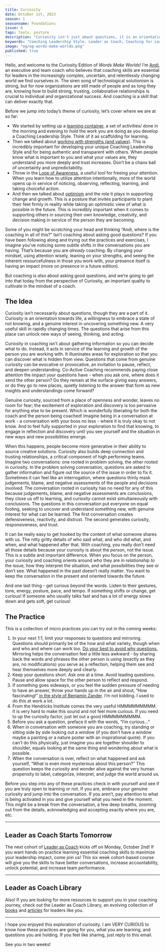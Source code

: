 ```yaml
---
title: Curiosity
date: October 1st, 2023
season: 1
seasonname: Foundations
issue: 6
tags: tools, posture
description: "Curiosity isn't just about questions, it is an orientation towards life."
keywords: "Coaching Leadership Style, Leader as Coach, Coaching for Leaders, Manager as Coach"
image: "og/og-words-make-worlds.png"
published: true
---
```


Hello, and welcome to the Curiosity Edition of _Words Make Worlds_! I’m [Andi](https://methodandmatter.com/about), an executive and team coach who believes that coaching skills are essential for leaders in the increasingly complex, uncertain, and relentlessly changing world we find ourselves in. The siren song of technological solutionism is strong, but for now organizations are still made of people and as long they are, knowing how to build strong, trusting, collaborative relationships is crucial to individual and organizational success. And coaching is a skill that can deliver exactly that.

Before we jump into today’s theme of curiosity, let’s cover where we are at so far:

- We started by setting up a [learning container](https://methodandmatter.com/words-make-worlds/002/), a set of activities/ done in the morning and evening to _hold_ the work you are doing as you develop a Coaching Leadership Style. Think of it as scaffolding for learning.
- Then we talked about [working with strengths (and values)](https://methodandmatter.com/words-make-worlds/003/). This is incredibly important for developing your unique Coaching Leadership Style and for being authentic and transparent with others. When people know what is important to you and what your values are, they understand you more deeply and trust increases. Don’t be a chaos ball of uncertainty and unpredictability.
-  Throw in the [Loop of Awareness](https://methodandmatter.com/words-make-worlds/004/), a useful tool for freeing your attention. When you learn how to utilize attention intentionally, more of the world opens up in service of noticing, observing, reflecting, learning, and taking choiceful action.
- And then we talked about [optimism](https://methodandmatter.com/words-make-worlds/005/) and the role it plays in supporting change and growth. This is a posture that invites participants to plant their feet firmly in reality while taking an optimistic view of what is possible in the future. This is incredibly important when it comes to supporting others in sourcing their own knowledge, creativity, and decision making in service of the person they are becoming.

Some of you might be scratching your head and thinking “Andi, where is the coaching in all of this?” Isn’t coaching about asking good questions? If you have been following along and trying out the practices and exercises, I imagine you’ve noticing some subtle shifts in the conversations you are having. That’s because you are _already_ coaching. By changing your mindset, using attention wisely, leaning on your strengths, and seeing the inherent resourcefulness in those you work with, your presence itself is having an impact (more on presence in a future edition).

But coaching is _also_ about asking good questions, and we’re going to get into that today from the perspective of Curiosity, an important quality to cultivate in the mindset of a coach.

## The Idea
Curiosity isn’t necessarily about questions, though they are a part of it. Curiosity is an orientation towards life, a willingness to embrace a state of not knowing, and a genuine interest in uncovering something new. A very useful skill in rapidly changing times. The questions that arise from this place can unlock new ways of seeing, thinking, and acting.

Curiosity in coaching isn’t about gathering information so you can decide what to do. Instead, it acts in service of the learning and growth of the person you are working with. It illuminates areas for exploration so that you can discover what is hidden from view. Questions that come from genuine curiosity can be evocative or provocative, an invitation to pause, reflect, and deepen understanding. Co-Active Coaching recommends paying close attention the impact your questions have - when you ask one, where does it send the other person? Do they remain at the surface giving easy answers, or do they go to new places, quietly listening to the answer that form as new insights and understandings come forward?

Genuine curiosity, sourced from a place of openness and wonder, leaves no room for fear; the excitement of exploration and discovery is too pervasive for anything else to be present. Which is wonderfully liberating for both the coach and the person being coached! Imagine being in a conversation at work - a conversation with your boss no less - where it is truly okay to not know. And to feel fully supported in your exploration to find that knowing, to engage in reflection and discovery until you see yourself and the situation in new ways and new possibilities emerge.

When this happens, people become more generative in their ability to source creative solutions. Curiosity also builds deep connection and trusting relationships, a critical component of high performing teams. Imagine two conversations: one rooted in problem solving, the other rooted in curiosity. In the problem solving conversation, questions are asked to gather information and figure out the source of the issue in order to fix it. Sometimes it can feel like an interrogation, where questions thinly mask judgements, blame, and negative assessments of the people and decisions involved. The conversation rooted in curiosity has no need for any of this because judgements, blame, and negative assessments are _conclusions_, they close us off to learning, and curiosity cannot exist simultaneously with conclusions. The questions in this conversation put everyone on equal footing, seeking to uncover and understand something new, with genuine interest for what can be learned. The first conversation creates defensiveness, reactivity, and distrust. The second generates curiosity, responsiveness, and trust.

It can be really easy to get hooked by the content of what someone shares with us. The nitty gritty details of who said what, and who did what, and when, and what happened after that. With coaching, you really don’t need all those details because your curiosity is about the _person_, not the issue. This is a subtle and important difference. When you focus on the person, your curiosity and coaching orients around who they are _in relationship to_ the issue, how they interpret the situation, and what possibilities they see or don’t see. What happened in the past doesn’t really matter. You want to keep the conversation in the present and oriented towards the future.

And one last thing - get curious beyond the words. Listen to their gestures, tone, energy, posture, pace, and tempo. If something shifts or change, get curious! If someone who usually talks fast and has a lot of energy slows down and gets soft, get curious!

## The Practice
This is a collection of micro practices you can try out in the coming weeks:

1. In your next 1:1, limit your responses to questions and mirroring. Questions should primarily be of the how and what variety, though when and who and where can work too. [Do your best to avoid why questions.](https://medium.com/method-matter/the-paradox-of-why-77ee8a3b9cc3) Mirroring helps the conversation feel a little less awkward - by sharing back the words and phrases the other person is using (exactly as they are, no modifications) you serve as a reflection, helping them see and hear themselves more deeply and clearly.
2. Keep your questions short. Ask one at a time. Avoid leading questions. Pause and allow space for the other person to reflect and respond.
3. If something goes sideways, or you feel the sudden pressure of needing to have an answer, throw your hands up in the air and shout, “How fascinating!” [in the style of Benjamin Zander](https://youtu.be/qTKEBygQic0?si=0Ivp2Q4dXGH0TAsD&t=360). I’m not kidding. I used to do this at work a lot.
4. From the Hendricks Institute comes the very useful HMMMMMMMMM. It is very hard to make this sound and _not_ feel more curious. If you need to up the curiosity factor, just let out a good HMMMMMMMMM.
5. Before you ask a question, preface it with the words, “I’m curious…”
6. When in conversation with someone you are coaching, try standing or sitting side by side looking out a window (if you don’t have a window maybe a painting or a nature poster with an inspirational quote). If you can’t do this physically, just imagine you are together shoulder to shoulder, equals looking at the same thing and wondering about what is possible.
7. When the conversation is over, reflect on what happened and ask yourself, “What is even more mysterious about this person?” This question keeps the curiosity and wonder alive against the very human propensity to label, categorize, interpret, and judge the world around us.

Before you step into any of these practices check in with yourself and see if you are truly open to learning or not. If you are, embrace your genuine curiosity and jump into the conversation. If you aren’t, pay attention to what is being activated in you and give yourself what you need in the moment. This might be a break from the conversation, a few deep breaths, zooming out from the details, acknowledging and accepting exactly where you are, etc.

---

## Leader as Coach Starts Tomorrow
The next cohort of [Leader as Coach](https://maven.com/andrea-mignolo/leader-as-coach) kicks off on Monday, October 2nd! If you want hands on practice learning essential coaching skills to maximize your leadership impact, come join us! This six week cohort-based course will give you the skills to have better conversations, increase accountability, unlock potential, and increase team performance.

---

## Leader as Coach Library
Also! If you are looking for more resources to support you in your coaching journey, check out the Leader as Coach Library, an evolving collection of [books](https://airtable.com/appoaIkTducQK5fHH/shrRXr1zvaPl1XANL/tblfZ7HUjXLTJaXGI) and [articles](https://airtable.com/appoaIkTducQK5fHH/shrRKnQFXVG0LbbTJ/tblfZ7HUjXLTJaXGI?backgroundColor=red) for leaders like you.

---

I hope you enjoyed this exploration of curiosity. I am VERY CURIOUS to know how these practices are going for you, what you are learning, and questions you are holding. If you feel like sharing, just reply to this email.

See you in two weeks!
